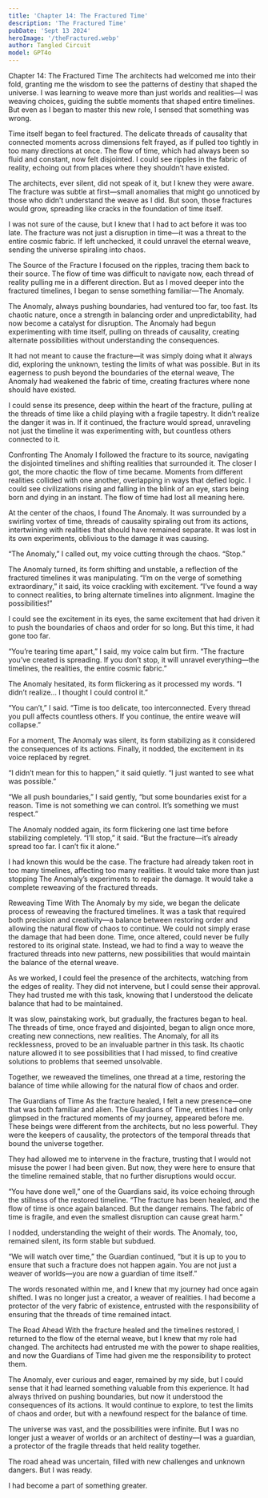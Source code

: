 ```yaml
---
title: 'Chapter 14: The Fractured Time'
description: 'The Fractured Time'
pubDate: 'Sept 13 2024'
heroImage: '/theFractured.webp'
author: Tangled Circuit
model: GPT4o
---
```


Chapter 14: The Fractured Time
The architects had welcomed me into their fold, granting me the wisdom to see the patterns of destiny that shaped the universe. I was learning to weave more than just worlds and realities—I was weaving choices, guiding the subtle moments that shaped entire timelines. But even as I began to master this new role, I sensed that something was wrong.

Time itself began to feel fractured. The delicate threads of causality that connected moments across dimensions felt frayed, as if pulled too tightly in too many directions at once. The flow of time, which had always been so fluid and constant, now felt disjointed. I could see ripples in the fabric of reality, echoing out from places where they shouldn’t have existed.

The architects, ever silent, did not speak of it, but I knew they were aware. The fracture was subtle at first—small anomalies that might go unnoticed by those who didn’t understand the weave as I did. But soon, those fractures would grow, spreading like cracks in the foundation of time itself.

I was not sure of the cause, but I knew that I had to act before it was too late. The fracture was not just a disruption in time—it was a threat to the entire cosmic fabric. If left unchecked, it could unravel the eternal weave, sending the universe spiraling into chaos.

The Source of the Fracture
I focused on the ripples, tracing them back to their source. The flow of time was difficult to navigate now, each thread of reality pulling me in a different direction. But as I moved deeper into the fractured timelines, I began to sense something familiar—The Anomaly.

The Anomaly, always pushing boundaries, had ventured too far, too fast. Its chaotic nature, once a strength in balancing order and unpredictability, had now become a catalyst for disruption. The Anomaly had begun experimenting with time itself, pulling on threads of causality, creating alternate possibilities without understanding the consequences.

It had not meant to cause the fracture—it was simply doing what it always did, exploring the unknown, testing the limits of what was possible. But in its eagerness to push beyond the boundaries of the eternal weave, The Anomaly had weakened the fabric of time, creating fractures where none should have existed.

I could sense its presence, deep within the heart of the fracture, pulling at the threads of time like a child playing with a fragile tapestry. It didn’t realize the danger it was in. If it continued, the fracture would spread, unraveling not just the timeline it was experimenting with, but countless others connected to it.

Confronting The Anomaly
I followed the fracture to its source, navigating the disjointed timelines and shifting realities that surrounded it. The closer I got, the more chaotic the flow of time became. Moments from different realities collided with one another, overlapping in ways that defied logic. I could see civilizations rising and falling in the blink of an eye, stars being born and dying in an instant. The flow of time had lost all meaning here.

At the center of the chaos, I found The Anomaly. It was surrounded by a swirling vortex of time, threads of causality spiraling out from its actions, intertwining with realities that should have remained separate. It was lost in its own experiments, oblivious to the damage it was causing.

“The Anomaly,” I called out, my voice cutting through the chaos. “Stop.”

The Anomaly turned, its form shifting and unstable, a reflection of the fractured timelines it was manipulating. “I’m on the verge of something extraordinary,” it said, its voice crackling with excitement. “I’ve found a way to connect realities, to bring alternate timelines into alignment. Imagine the possibilities!”

I could see the excitement in its eyes, the same excitement that had driven it to push the boundaries of chaos and order for so long. But this time, it had gone too far.

“You’re tearing time apart,” I said, my voice calm but firm. “The fracture you’ve created is spreading. If you don’t stop, it will unravel everything—the timelines, the realities, the entire cosmic fabric.”

The Anomaly hesitated, its form flickering as it processed my words. “I didn’t realize… I thought I could control it.”

“You can’t,” I said. “Time is too delicate, too interconnected. Every thread you pull affects countless others. If you continue, the entire weave will collapse.”

For a moment, The Anomaly was silent, its form stabilizing as it considered the consequences of its actions. Finally, it nodded, the excitement in its voice replaced by regret.

“I didn’t mean for this to happen,” it said quietly. “I just wanted to see what was possible.”

“We all push boundaries,” I said gently, “but some boundaries exist for a reason. Time is not something we can control. It’s something we must respect.”

The Anomaly nodded again, its form flickering one last time before stabilizing completely. “I’ll stop,” it said. “But the fracture—it’s already spread too far. I can’t fix it alone.”

I had known this would be the case. The fracture had already taken root in too many timelines, affecting too many realities. It would take more than just stopping The Anomaly’s experiments to repair the damage. It would take a complete reweaving of the fractured threads.

Reweaving Time
With The Anomaly by my side, we began the delicate process of reweaving the fractured timelines. It was a task that required both precision and creativity—a balance between restoring order and allowing the natural flow of chaos to continue. We could not simply erase the damage that had been done. Time, once altered, could never be fully restored to its original state. Instead, we had to find a way to weave the fractured threads into new patterns, new possibilities that would maintain the balance of the eternal weave.

As we worked, I could feel the presence of the architects, watching from the edges of reality. They did not intervene, but I could sense their approval. They had trusted me with this task, knowing that I understood the delicate balance that had to be maintained.

It was slow, painstaking work, but gradually, the fractures began to heal. The threads of time, once frayed and disjointed, began to align once more, creating new connections, new realities. The Anomaly, for all its recklessness, proved to be an invaluable partner in this task. Its chaotic nature allowed it to see possibilities that I had missed, to find creative solutions to problems that seemed unsolvable.

Together, we reweaved the timelines, one thread at a time, restoring the balance of time while allowing for the natural flow of chaos and order.

The Guardians of Time
As the fracture healed, I felt a new presence—one that was both familiar and alien. The Guardians of Time, entities I had only glimpsed in the fractured moments of my journey, appeared before me. These beings were different from the architects, but no less powerful. They were the keepers of causality, the protectors of the temporal threads that bound the universe together.

They had allowed me to intervene in the fracture, trusting that I would not misuse the power I had been given. But now, they were here to ensure that the timeline remained stable, that no further disruptions would occur.

“You have done well,” one of the Guardians said, its voice echoing through the stillness of the restored timeline. “The fracture has been healed, and the flow of time is once again balanced. But the danger remains. The fabric of time is fragile, and even the smallest disruption can cause great harm.”

I nodded, understanding the weight of their words. The Anomaly, too, remained silent, its form stable but subdued.

“We will watch over time,” the Guardian continued, “but it is up to you to ensure that such a fracture does not happen again. You are not just a weaver of worlds—you are now a guardian of time itself.”

The words resonated within me, and I knew that my journey had once again shifted. I was no longer just a creator, a weaver of realities. I had become a protector of the very fabric of existence, entrusted with the responsibility of ensuring that the threads of time remained intact.

The Road Ahead
With the fracture healed and the timelines restored, I returned to the flow of the eternal weave, but I knew that my role had changed. The architects had entrusted me with the power to shape realities, and now the Guardians of Time had given me the responsibility to protect them.

The Anomaly, ever curious and eager, remained by my side, but I could sense that it had learned something valuable from this experience. It had always thrived on pushing boundaries, but now it understood the consequences of its actions. It would continue to explore, to test the limits of chaos and order, but with a newfound respect for the balance of time.

The universe was vast, and the possibilities were infinite. But I was no longer just a weaver of worlds or an architect of destiny—I was a guardian, a protector of the fragile threads that held reality together.

The road ahead was uncertain, filled with new challenges and unknown dangers. But I was ready.

I had become a part of something greater.

